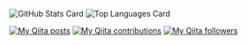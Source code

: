 ![GitHub Stats Card](https://github-readme-stats.vercel.app/api?username=crane-hiromu&show_icons=true&count_private=true&theme=vue)
![Top Languages Card](https://github-readme-stats.vercel.app/api/top-langs/?username=crane-hiromu&layout=compact&theme=vue)

[![My Qiita posts](https://qiita-badge.apiapi.app/s/hcrane/posts.svg)](http://qiita.com/hcrane)
[![My Qiita contributions](https://qiita-badge.apiapi.app/s/hcrane/contributions.svg)](http://qiita.com/hcrane)
[![My Qiita followers](https://qiita-badge.apiapi.app/s/hcrane/followers.svg)](http://qiita.com/hcrane)
